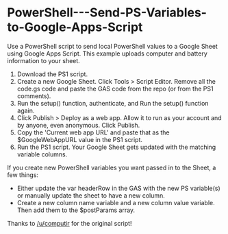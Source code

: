 # PowerShell---Send-PS-Variables-to-Google-Apps-Script
Use a PowerShell script to send local PowerShell values to a Google Sheet using Google Apps Script. This example uploads computer and battery information to your sheet.

1. Download the PS1 script.
2. Create a new Google Sheet. Click Tools > Script Editor. Remove all the code.gs code and paste the GAS code from the repo (or from the PS1 comments).
3. Run the setup() function, authenticate, and Run the setup() function again.
4. Click Publish > Deploy as a web app. Allow it to run as your account and by anyone, even anonymous. Click Publish.
5. Copy the 'Current web app URL' and paste that as the $GoogleWebAppURL value in the PS1 script.
6. Run the PS1 script. Your Google Sheet gets updated with the matching variable columns.

If you create new PowerShell variables you want passed in to the Sheet, a few things: 
* Either update the var headerRow in the GAS with the new PS variable(s) or manually update the sheet to have a new column.
* Create a new column name variable and a new column value variable. Then add them to the $postParams array.

Thanks to [/u/computir](https://www.reddit.com/u/computir) for the original script!
